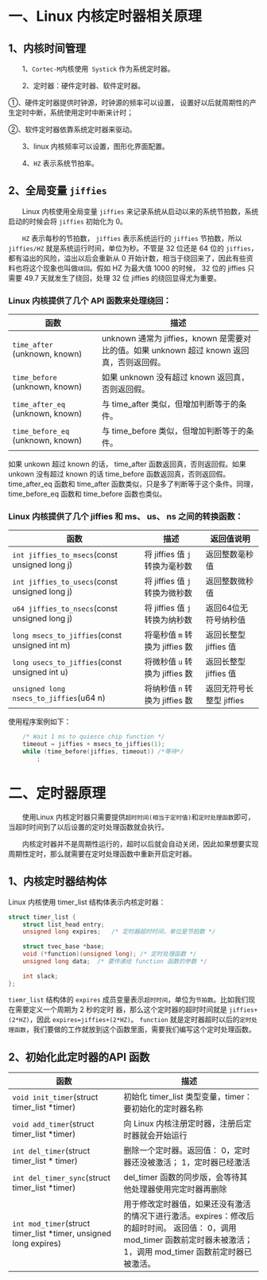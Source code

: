 # 一、Linux 内核定时器相关原理
## 1、内核时间管理
&emsp;&emsp;1、`Cortec-M`内核使用` Systick` 作为系统定时器。

&emsp;&emsp;2、定时器：硬件定时器、软件定时器。

①、硬件定时器提供时钟源，时钟源的频率可以设置， 设置好以后就周期性的产生定时中断，系统使用定时中断来计时；

②、软件定时器依靠系统定时器来驱动。

&emsp;&emsp;3、linux 内核频率可以设置，图形化界面配置。

&emsp;&emsp;4、`HZ` 表示系统节拍率。

## 2、全局变量 `jiffies`
&emsp;&emsp;Linux 内核使用全局变量 `jiffies` 来记录系统从启动以来的系统节拍数，系统启动的时候会将 `jiffies` 初始化为 0。

&emsp;&emsp;`HZ` 表示每秒的节拍数， `jiffies` 表示系统运行的 `jiffies` 节拍数，所以 `jiffies/HZ` 就是系统运行时间，单位为秒。不管是 32 位还是 64 位的 `jiffies`，都有溢出的风险，溢出以后会重新从 0 开始计数，相当于绕回来了，因此有些资料也将这个现象也叫做`绕回`。假如 HZ 为最大值 1000 的时候， 32 位的 jiffies 只需要 49.7 天就发生了绕回，处理 32 位 jiffies 的绕回显得尤为重要。

### Linux 内核提供了几个 API 函数来处理绕回：
| 函数                                  | 描述                                                          |
|-------------------------------------|---------------------------------------------------------------|
| `time_after` (unknown, known)       | unknown 通常为 jiffies，known 是需要对比的值。如果 unknown 超过 known 返回真，否则返回假。 |
| `time_before` (unknown, known)      | 如果 unknown 没有超过 known 返回真，否则返回假。                    |
| `time_after_eq` (unknown, known)    | 与 time_after 类似，但增加判断等于的条件。                          |
| `time_before_eq` (unknown, known)   | 与 time_before 类似，但增加判断等于的条件。                         |

如果 unkown 超过 known 的话， time_after 函数返回真，否则返回假。如果 unkown 没有超过 known 的话 time_before 函数返回真，否则返回假。 time_after_eq 函数和 time_after 函数类似，只是多了判断等于这个条件。同理，time_before_eq 函数和 time_before 函数也类似。

### Linux 内核提供了几个 jiffies 和 ms、 us、 ns 之间的转换函数：

| 函数                                       | 描述                                                                 | 返回值说明               |
|--------------------------------------------|----------------------------------------------------------------------|--------------------------|
| `int jiffies_to_msecs`(const unsigned long j) | 将 jiffies 值 `j` 转换为毫秒数                                   | 返回整数毫秒值           |
| `int jiffies_to_usecs`(const unsigned long j) | 将 jiffies 值 `j` 转换为微秒数                                   | 返回整数微秒值           |
| `u64 jiffies_to_nsecs`(const unsigned long j) | 将 jiffies 值 `j` 转换为纳秒数                                   | 返回64位无符号纳秒值     |
| `long msecs_to_jiffies`(const unsigned int m) | 将毫秒值 `m` 转换为 jiffies 数                                 | 返回长整型 jiffies 值    |
| `long usecs_to_jiffies`(const unsigned int u) | 将微秒值 `u` 转换为 jiffies 数                                 | 返回长整型 jiffies 值    |
| `unsigned long nsecs_to_jiffies`(u64 n)      | 将纳秒值 `n` 转换为 jiffies 数                                 | 返回无符号长整型 jiffies |

使用程序案例如下：
```cpp
	/* Wait 1 ms to quiesce chip function */
	timeout = jiffies + msecs_to_jiffies(1);
	while (time_before(jiffies, timeout)) /*等待*/
		;
```

# 二、定时器原理
&emsp;&emsp;使用Linux 内核定时器只需要提供`超时时间(相当于定时值)`和`定时处理函数`即可，当超时时间到了以后设置的定时处理函数就会执行。

&emsp;&emsp;内核定时器并不是周期性运行的，超时以后就会自动关闭，因此如果想要实现周期性定时，那么就需要在定时处理函数中重新开启定时器。

## 1、内核定时器结构体
Linux 内核使用 timer_list 结构体表示内核定时器：
```cpp
struct timer_list {  
	struct list_head entry;  
	unsigned long expires;   /* 定时器超时时间，单位是节拍数 */
	
	struct tvec_base *base;
	void (*function)(unsigned long); /* 定时处理函数 */
	unsigned long data;  /* 要传递给 function 函数的参数 */
	
	int slack;  
};
```
`tiemr_list` 结构体的 `expires` 成员变量表示`超时时间`，单位为`节拍数`。比如我们现在需要定义一个周期为 2 秒的定时 器，那么这个定时器的超时时间就是 `jiffies+(2*HZ)`，因此 `expires=jiffies+(2*HZ)`。 `function` 就是定时器超时以后的`定时处理函数`，我们要做的工作就放到这个函数里面，需要我们编写这个定时处理函数。

## 2、初始化此定时器的API 函数
| 函数                                       | 描述                                                                 |
|--------------------------------------------|--------------------------------------------------|
| `void init_timer`(struct timer_list *timer) | 初始化 timer_list 类型变量，timer：要初始化的定时器名称     |
| `void add_timer`(struct timer_list *timer)  | 向 Linux 内核注册定时器，注册后定时器就会开始运行       |
| `int del_timer`(struct timer_list * timer)  | 删除一个定时器。返回值： 0，定时器还没被激活； 1，定时器已经激活 |
| `int del_timer_sync`(struct timer_list *timer) | del_timer 函数的同步版，会等待其他处理器使用完定时器再删除  |
| `int mod_timer`(struct timer_list *timer, unsigned long expires) |用于修改定时器值，如果还没有激活的情况下进行激活。expires：修改后的超时时间。 返回值： 0，调用 mod_timer 函数前定时器未被激活； 1，调用 mod_timer 函数前定时器已被激活。|
<!--stackedit_data:
eyJoaXN0b3J5IjpbMTY2NDUwODQ4MCwxNzQ0MTExMzE3LDEzNj
gyOTMyMTksLTE4ODU5NDc1MSwyMDU1NTYwOTUsLTg4MzAzMzE1
NSwzMTczMTcwMTIsMTg5MTQ4NTY4XX0=
-->